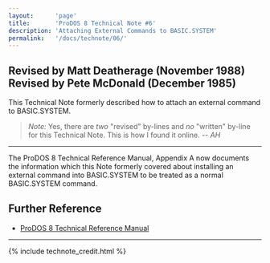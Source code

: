 ```yaml
---
layout:      'page'
title:       'ProDOS 8 Technical Note #6'
description: 'Attaching External Commands to BASIC.SYSTEM'
permalink:   '/docs/technote/06/'
---
```




<h2>Revised by Matt Deatherage (November 1988)
<br>Revised by Pete McDonald (December 1985)</h2>

<p>This Technical Note formerly described how to attach an external command to 
BASIC.SYSTEM.</p>

<blockquote><em>Note:</em> Yes, there are <em>two</em> "revised" by-lines and 
<em>no</em> "written" by-line for this Technical Note.  This is how I found it 
online.  <em>-- AH</em></blockquote>

<hr>

<p>The ProDOS 8 Technical Reference Manual, Appendix A now documents the 
information which this Note formerly covered about installing an external 
command into BASIC.SYSTEM to be treated as a normal BASIC.SYSTEM command.</p>


<h2>Further Reference</h2>

<ul>
<li><a href="/docs/techref/">ProDOS 8 Technical Reference Manual</a></li>
</ul>

<hr>



{% include technote_credit.html %}
